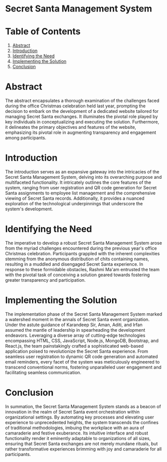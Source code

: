 # Secret Santa Management System
# Table of Contents

1. [Abstract](#abstract)
2. [Introduction](#introduction)
3. [Identifying the Need](#identifying-the-need)
4. [Implementing the Solution](#implementing-the-solution)
5. [Conclusion](#conclusion)


# Abstract

The abstract encapsulates a thorough examination of the challenges faced during the office Christmas celebration held last year, prompting the decision to embark on the development of a dedicated website tailored for managing Secret Santa exchanges. It illuminates the pivotal role played by key individuals in conceptualizing and executing the solution. Furthermore, it delineates the primary objectives and features of the website, emphasizing its pivotal role in augmenting transparency and engagement among participants.

# Introduction

The introduction serves as an expansive gateway into the intricacies of the Secret Santa Management System, delving into its overarching purpose and multifaceted functionality. It intricately outlines the core features of the system, ranging from user registration and QR code generation for Secret Santa assignments to employee list management and the comprehensive viewing of Secret Santa records. Additionally, it provides a nuanced exploration of the technological underpinnings that underscore the system's development.

# Identifying the Need

The imperative to develop a robust Secret Santa Management System arose from the myriad challenges encountered during the previous year's office Christmas celebration. Participants grappled with the inherent complexities stemming from the anonymous distribution of chits containing names, resulting in a muddled and disengaged Secret Santa experience. In response to these formidable obstacles, Rashmi Ma'am entrusted the team with the pivotal task of conceiving a solution geared towards fostering greater transparency and participation.

# Implementing the Solution

The implementation phase of the Secret Santa Management System marked a watershed moment in the annals of Secret Santa event organization. Under the astute guidance of Karandeep Sir, Aman, Aditi, and Irfan assumed the mantle of leadership in spearheading the development endeavors. Leveraging a diverse array of cutting-edge technologies encompassing HTML, CSS, JavaScript, Node.js, MongoDB, Bootstrap, and React.js, the team painstakingly crafted a sophisticated web-based application poised to revolutionize the Secret Santa experience. From seamless user registration to dynamic QR code generation and automated email reminders, every facet of the system was meticulously engineered to transcend conventional norms, fostering unparalleled user engagement and facilitating seamless communication.

# Conclusion

In summation, the Secret Santa Management System stands as a beacon of innovation in the realm of Secret Santa event orchestration within organizational settings. By automating key processes and elevating user experience to unprecedented heights, the system transcends the confines of traditional methodologies, imbuing the workplace with an aura of camaraderie and festive exuberance. Its intuitive interface and robust functionality render it eminently adaptable to organizations of all sizes, ensuring that Secret Santa exchanges are not merely mundane rituals, but rather transformative experiences brimming with joy and camaraderie for all participants.


